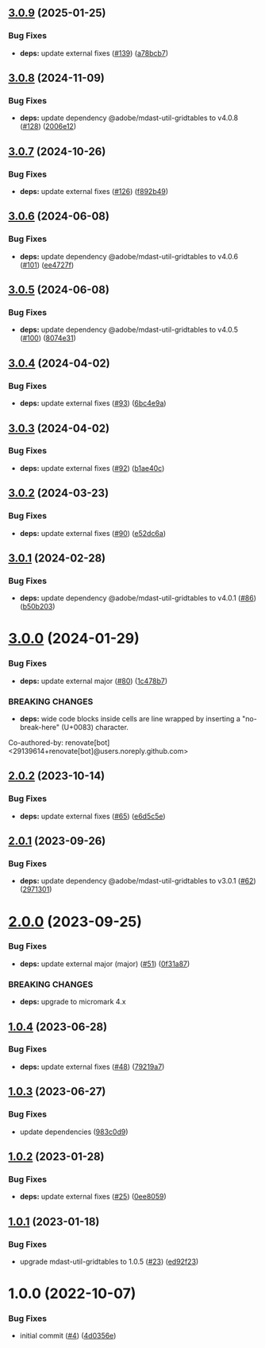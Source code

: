 ## [3.0.9](https://github.com/adobe/remark-gridtables/compare/v3.0.8...v3.0.9) (2025-01-25)


### Bug Fixes

* **deps:** update external fixes ([#139](https://github.com/adobe/remark-gridtables/issues/139)) ([a78bcb7](https://github.com/adobe/remark-gridtables/commit/a78bcb77ff6cce24dbf0090849b0b3ded25a9286))

## [3.0.8](https://github.com/adobe/remark-gridtables/compare/v3.0.7...v3.0.8) (2024-11-09)


### Bug Fixes

* **deps:** update dependency @adobe/mdast-util-gridtables to v4.0.8 ([#128](https://github.com/adobe/remark-gridtables/issues/128)) ([2006e12](https://github.com/adobe/remark-gridtables/commit/2006e12e7fac0b2261289628a04d25d5472311d9))

## [3.0.7](https://github.com/adobe/remark-gridtables/compare/v3.0.6...v3.0.7) (2024-10-26)


### Bug Fixes

* **deps:** update external fixes ([#126](https://github.com/adobe/remark-gridtables/issues/126)) ([f892b49](https://github.com/adobe/remark-gridtables/commit/f892b495e288dc4ecccca382c45e616766446d0b))

## [3.0.6](https://github.com/adobe/remark-gridtables/compare/v3.0.5...v3.0.6) (2024-06-08)


### Bug Fixes

* **deps:** update dependency @adobe/mdast-util-gridtables to v4.0.6 ([#101](https://github.com/adobe/remark-gridtables/issues/101)) ([ee4727f](https://github.com/adobe/remark-gridtables/commit/ee4727fc26870e5a85136106404f9eeb5db0205e))

## [3.0.5](https://github.com/adobe/remark-gridtables/compare/v3.0.4...v3.0.5) (2024-06-08)


### Bug Fixes

* **deps:** update dependency @adobe/mdast-util-gridtables to v4.0.5 ([#100](https://github.com/adobe/remark-gridtables/issues/100)) ([8074e31](https://github.com/adobe/remark-gridtables/commit/8074e31c1b60cc48b58018ac332f9aca08f234af))

## [3.0.4](https://github.com/adobe/remark-gridtables/compare/v3.0.3...v3.0.4) (2024-04-02)


### Bug Fixes

* **deps:** update external fixes ([#93](https://github.com/adobe/remark-gridtables/issues/93)) ([6bc4e9a](https://github.com/adobe/remark-gridtables/commit/6bc4e9ae36506682ca4997e9f15b4eefa13b13e9))

## [3.0.3](https://github.com/adobe/remark-gridtables/compare/v3.0.2...v3.0.3) (2024-04-02)


### Bug Fixes

* **deps:** update external fixes ([#92](https://github.com/adobe/remark-gridtables/issues/92)) ([b1ae40c](https://github.com/adobe/remark-gridtables/commit/b1ae40ce5d8c0b4dedb2d11689179cbcd6a39c1e))

## [3.0.2](https://github.com/adobe/remark-gridtables/compare/v3.0.1...v3.0.2) (2024-03-23)


### Bug Fixes

* **deps:** update external fixes ([#90](https://github.com/adobe/remark-gridtables/issues/90)) ([e52dc6a](https://github.com/adobe/remark-gridtables/commit/e52dc6aa42f7ccf917493b66ca9fd676c75e22d5))

## [3.0.1](https://github.com/adobe/remark-gridtables/compare/v3.0.0...v3.0.1) (2024-02-28)


### Bug Fixes

* **deps:** update dependency @adobe/mdast-util-gridtables to v4.0.1 ([#86](https://github.com/adobe/remark-gridtables/issues/86)) ([b50b203](https://github.com/adobe/remark-gridtables/commit/b50b203c2ca79b0f6404b5705646b7ea81668837))

# [3.0.0](https://github.com/adobe/remark-gridtables/compare/v2.0.2...v3.0.0) (2024-01-29)


### Bug Fixes

* **deps:** update external major ([#80](https://github.com/adobe/remark-gridtables/issues/80)) ([1c478b7](https://github.com/adobe/remark-gridtables/commit/1c478b7353731068ec2c4c4a5658c9ce7b0ce9eb))


### BREAKING CHANGES

* **deps:** wide code blocks inside cells are line wrapped by inserting a "no-break-here" (U+0083) character.

Co-authored-by: renovate[bot] <29139614+renovate[bot]@users.noreply.github.com>

## [2.0.2](https://github.com/adobe/remark-gridtables/compare/v2.0.1...v2.0.2) (2023-10-14)


### Bug Fixes

* **deps:** update external fixes ([#65](https://github.com/adobe/remark-gridtables/issues/65)) ([e6d5c5e](https://github.com/adobe/remark-gridtables/commit/e6d5c5e4050a4efbe44485ca136aa9b6dda4b995))

## [2.0.1](https://github.com/adobe/remark-gridtables/compare/v2.0.0...v2.0.1) (2023-09-26)


### Bug Fixes

* **deps:** update dependency @adobe/mdast-util-gridtables to v3.0.1 ([#62](https://github.com/adobe/remark-gridtables/issues/62)) ([2971301](https://github.com/adobe/remark-gridtables/commit/29713012ebec9103f01821dafe470cdd23b6eae7))

# [2.0.0](https://github.com/adobe/remark-gridtables/compare/v1.0.4...v2.0.0) (2023-09-25)


### Bug Fixes

* **deps:** update external major (major) ([#51](https://github.com/adobe/remark-gridtables/issues/51)) ([0f31a87](https://github.com/adobe/remark-gridtables/commit/0f31a870d99c6474a28e301f3fa438e1f3b1baea))


### BREAKING CHANGES

* **deps:** upgrade to micromark 4.x

## [1.0.4](https://github.com/adobe/remark-gridtables/compare/v1.0.3...v1.0.4) (2023-06-28)


### Bug Fixes

* **deps:** update external fixes ([#48](https://github.com/adobe/remark-gridtables/issues/48)) ([79219a7](https://github.com/adobe/remark-gridtables/commit/79219a70b87bad271abcbf758d779d4c8954c52b))

## [1.0.3](https://github.com/adobe/remark-gridtables/compare/v1.0.2...v1.0.3) (2023-06-27)


### Bug Fixes

* update dependencies ([983c0d9](https://github.com/adobe/remark-gridtables/commit/983c0d90617a477abefacdb90299448198aa6400))

## [1.0.2](https://github.com/adobe/remark-gridtables/compare/v1.0.1...v1.0.2) (2023-01-28)


### Bug Fixes

* **deps:** update external fixes ([#25](https://github.com/adobe/remark-gridtables/issues/25)) ([0ee8059](https://github.com/adobe/remark-gridtables/commit/0ee8059abe9a766a929a42583b3da7aeb1e6fcfa))

## [1.0.1](https://github.com/adobe/remark-gridtables/compare/v1.0.0...v1.0.1) (2023-01-18)


### Bug Fixes

* upgrade mdast-util-gridtables to 1.0.5 ([#23](https://github.com/adobe/remark-gridtables/issues/23)) ([ed92f23](https://github.com/adobe/remark-gridtables/commit/ed92f2327a6e9356d4fd450d0a4e02f5ec07e32c))

# 1.0.0 (2022-10-07)


### Bug Fixes

* initial commit ([#4](https://github.com/adobe/remark-gridtables/issues/4)) ([4d0356e](https://github.com/adobe/remark-gridtables/commit/4d0356ee576e419b6706274f975eba96ade9d99c))
